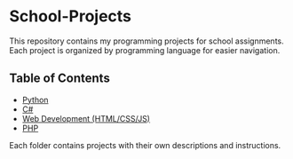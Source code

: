 # School-Projects
This repository contains my programming projects for school assignments.
Each project is organized by programming language for easier navigation.

## Table of Contents
- [Python](Python/)
- [C#](CSharp/)
- [Web Development (HTML/CSS/JS)](Web-Development/)
- [PHP](PHP/)


Each folder contains projects with their own descriptions and instructions.
